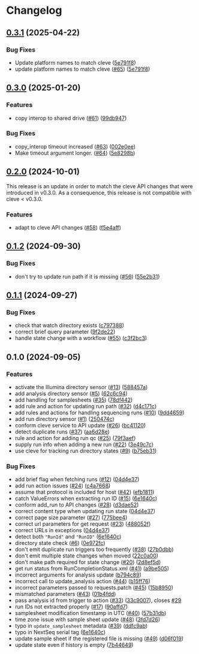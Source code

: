 # Changelog

## [0.3.1](https://github.com/gmc-norr/st2-seqdata/compare/v0.3.0...v0.3.1) (2025-04-22)


### Bug Fixes

* Update platform names to match cleve ([5e791f8](https://github.com/gmc-norr/st2-seqdata/commit/5e791f809489951a6ef1c9da07cb2cc25e81248a))
* update platform names to match cleve ([#65](https://github.com/gmc-norr/st2-seqdata/issues/65)) ([5e791f8](https://github.com/gmc-norr/st2-seqdata/commit/5e791f809489951a6ef1c9da07cb2cc25e81248a))

## [0.3.0](https://github.com/gmc-norr/st2-seqdata/compare/v0.2.0...v0.3.0) (2025-01-20)


### Features

* copy interop to shared drive ([#61](https://github.com/gmc-norr/st2-seqdata/issues/61)) ([99db947](https://github.com/gmc-norr/st2-seqdata/commit/99db9479f8f2cdbedb9c31b569e087093080181e))


### Bug Fixes

* copy_interop timeout increased ([#63](https://github.com/gmc-norr/st2-seqdata/issues/63)) ([002e0ee](https://github.com/gmc-norr/st2-seqdata/commit/002e0ee33c89a04dfb84d974a537dcc101836fc7))
* Make timeout argument longer. ([#64](https://github.com/gmc-norr/st2-seqdata/issues/64)) ([5e8298b](https://github.com/gmc-norr/st2-seqdata/commit/5e8298b4e1863e8f2c929c869c8d22ed2961d729))

## [0.2.0](https://github.com/gmc-norr/st2-seqdata/compare/v0.1.2...v0.2.0) (2024-10-01)

This release is an update in order to match the cleve API changes that were introduced in v0.3.0.
As a consequence, this release is not compatible with cleve < v0.3.0.

### Features

* adapt to cleve API changes ([#58](https://github.com/gmc-norr/st2-seqdata/issues/58)) ([f5e4aff](https://github.com/gmc-norr/st2-seqdata/commit/f5e4affcc496597d06d648a49b96a66c80ee3c70))

## [0.1.2](https://github.com/gmc-norr/st2-seqdata/compare/v0.1.1...v0.1.2) (2024-09-30)


### Bug Fixes

* don't try to update run path if it is missing ([#56](https://github.com/gmc-norr/st2-seqdata/issues/56)) ([55e2b31](https://github.com/gmc-norr/st2-seqdata/commit/55e2b314ed198668a849224179f8627084382ead))

## [0.1.1](https://github.com/gmc-norr/st2-seqdata/compare/v0.1.0...v0.1.1) (2024-09-27)


### Bug Fixes

* check that watch directory exists ([c797388](https://github.com/gmc-norr/st2-seqdata/commit/c797388c770236e8bd885b3772246f25f36ce369))
* correct brief query parameter ([9f2de22](https://github.com/gmc-norr/st2-seqdata/commit/9f2de22884d46fe7d9607ef445bc8ab8a24cfd1a))
* handle state change with a workflow ([#55](https://github.com/gmc-norr/st2-seqdata/issues/55)) ([c3f2bc3](https://github.com/gmc-norr/st2-seqdata/commit/c3f2bc3e68863703ba716991edd5a0c852f014e8))

## 0.1.0 (2024-09-05)


### Features

* activate the Illumina directory sensor ([#13](https://github.com/gmc-norr/st2-seqdata/issues/13)) ([588457a](https://github.com/gmc-norr/st2-seqdata/commit/588457ac7b310c2167a483c8697a4692b678197f))
* add analysis directory sensor ([#5](https://github.com/gmc-norr/st2-seqdata/issues/5)) ([62c6c94](https://github.com/gmc-norr/st2-seqdata/commit/62c6c94f2b30ae588eba749fef74644b38af7af9))
* add handling for samplesheets ([#35](https://github.com/gmc-norr/st2-seqdata/issues/35)) ([78df442](https://github.com/gmc-norr/st2-seqdata/commit/78df4420f64944746f577f47f49b3a231b3d8332))
* add rule and action for updating run path ([#32](https://github.com/gmc-norr/st2-seqdata/issues/32)) ([d4c171c](https://github.com/gmc-norr/st2-seqdata/commit/d4c171cd8a6076e18e47995e2b5ab8a2554fb55a))
* add rules and actions for handling sequencing runs ([#10](https://github.com/gmc-norr/st2-seqdata/issues/10)) ([9dd4659](https://github.com/gmc-norr/st2-seqdata/commit/9dd46590045439c02635fef19d085e9bf71cd652))
* add run directory sensor ([#1](https://github.com/gmc-norr/st2-seqdata/issues/1)) ([250474c](https://github.com/gmc-norr/st2-seqdata/commit/250474c53c9cd9a31e2f1a60f62cd52fa5cd993a))
* conform cleve service to API update ([#26](https://github.com/gmc-norr/st2-seqdata/issues/26)) ([bc41120](https://github.com/gmc-norr/st2-seqdata/commit/bc4112051b5e1610a7c700e6090c41916e64e0a0))
* detect duplicate runs ([#37](https://github.com/gmc-norr/st2-seqdata/issues/37)) ([aa6d28e](https://github.com/gmc-norr/st2-seqdata/commit/aa6d28ed61a880b0e5c0e6beb930b092b296faeb))
* rule and action for adding run qc ([#25](https://github.com/gmc-norr/st2-seqdata/issues/25)) ([79f3aef](https://github.com/gmc-norr/st2-seqdata/commit/79f3aef71f8b7bfe30ea1c9a01eafb8b6089d576))
* supply run info when adding a new run ([#22](https://github.com/gmc-norr/st2-seqdata/issues/22)) ([3e49c7c](https://github.com/gmc-norr/st2-seqdata/commit/3e49c7cab1cea14cf52b443050ae3e1c02aab8cf))
* use cleve for tracking run directory states ([#9](https://github.com/gmc-norr/st2-seqdata/issues/9)) ([b75eb31](https://github.com/gmc-norr/st2-seqdata/commit/b75eb315d736421868d2cddca63df1b89b85a3b3))


### Bug Fixes

* add brief flag when fetching runs ([#12](https://github.com/gmc-norr/st2-seqdata/issues/12)) ([04d4e37](https://github.com/gmc-norr/st2-seqdata/commit/04d4e370979b8f6ccf183c757243efeeb0326203))
* add run action issues ([#24](https://github.com/gmc-norr/st2-seqdata/issues/24)) ([c4a7668](https://github.com/gmc-norr/st2-seqdata/commit/c4a76688450230acbd4bfdea1b30ed972522f2bd))
* assume that protocol is included for host ([#42](https://github.com/gmc-norr/st2-seqdata/issues/42)) ([efb1811](https://github.com/gmc-norr/st2-seqdata/commit/efb181122b908c63dbaae629350ad1a229fbd6d4))
* catch ValueErrors when extracting run ID ([#15](https://github.com/gmc-norr/st2-seqdata/issues/15)) ([6e1640c](https://github.com/gmc-norr/st2-seqdata/commit/6e1640cfbcfa6df1ef05bd33d117a4adff44e246))
* conform add_run to API changes ([#28](https://github.com/gmc-norr/st2-seqdata/issues/28)) ([d3dae52](https://github.com/gmc-norr/st2-seqdata/commit/d3dae5268481509f2658279a32c139a6f63932b3))
* correct content type when updating run state ([04d4e37](https://github.com/gmc-norr/st2-seqdata/commit/04d4e370979b8f6ccf183c757243efeeb0326203))
* correct page size parameter ([#27](https://github.com/gmc-norr/st2-seqdata/issues/27)) ([775bee4](https://github.com/gmc-norr/st2-seqdata/commit/775bee4b928c39dd421b3dc7ffa1f74f344ba1c4))
* correct url parameters for get request ([#23](https://github.com/gmc-norr/st2-seqdata/issues/23)) ([488052f](https://github.com/gmc-norr/st2-seqdata/commit/488052fdbc54f5fe9c7b6e051fe596075f958e34))
* correct URLs in exceptions ([04d4e37](https://github.com/gmc-norr/st2-seqdata/commit/04d4e370979b8f6ccf183c757243efeeb0326203))
* detect both `"RunId"` and `"RunID"` ([6e1640c](https://github.com/gmc-norr/st2-seqdata/commit/6e1640cfbcfa6df1ef05bd33d117a4adff44e246))
* directory state check ([#6](https://github.com/gmc-norr/st2-seqdata/issues/6)) ([0e972fc](https://github.com/gmc-norr/st2-seqdata/commit/0e972fc727c3b309d75f2facf3eb7310dd4a7835))
* don't emit duplicate run triggers too frequently ([#38](https://github.com/gmc-norr/st2-seqdata/issues/38)) ([27b0dbb](https://github.com/gmc-norr/st2-seqdata/commit/27b0dbbf57d0fb2e458094090616b8bba00836f5))
* don't emit multiple state changes when moved ([22c0a00](https://github.com/gmc-norr/st2-seqdata/commit/22c0a00ac02e3d78d5ac4a7a7f352cb6fac6484b))
* don't make path required for state change ([#20](https://github.com/gmc-norr/st2-seqdata/issues/20)) ([2d8ef5d](https://github.com/gmc-norr/st2-seqdata/commit/2d8ef5d695e0d821fd48a9653cdcf4e4d45b84ce))
* get run status from RunCompletionStatus.xml ([#41](https://github.com/gmc-norr/st2-seqdata/issues/41)) ([a9be505](https://github.com/gmc-norr/st2-seqdata/commit/a9be5051788bcc3d46682c122abb97c798d5d049))
* incorrect arguments for analysis update ([b794c89](https://github.com/gmc-norr/st2-seqdata/commit/b794c89903ddc03e144e2df7669ae3d26e7e5ffe))
* incorrect call to update_analysis action ([#44](https://github.com/gmc-norr/st2-seqdata/issues/44)) ([b15ff76](https://github.com/gmc-norr/st2-seqdata/commit/b15ff7631a6c71fab55aed66bc38a9f0ae38523e))
* incorrect parameters passed to requests.patch ([#45](https://github.com/gmc-norr/st2-seqdata/issues/45)) ([15b8950](https://github.com/gmc-norr/st2-seqdata/commit/15b8950f5e8d0bd0872a2847d26a6239119d9376))
* mismatched parameters ([#43](https://github.com/gmc-norr/st2-seqdata/issues/43)) ([01b4fdd](https://github.com/gmc-norr/st2-seqdata/commit/01b4fdd52e8bd0711753b256f067342572865788))
* pass analysis id from trigger to action ([#33](https://github.com/gmc-norr/st2-seqdata/issues/33)) ([33c9007](https://github.com/gmc-norr/st2-seqdata/commit/33c90072d22a9d943a4a3b935fca7410db95af92)), closes [#29](https://github.com/gmc-norr/st2-seqdata/issues/29)
* run IDs not extracted properly ([#17](https://github.com/gmc-norr/st2-seqdata/issues/17)) ([90affd7](https://github.com/gmc-norr/st2-seqdata/commit/90affd764a4fdee3dd70c7a5f189da3a5f3aa006))
* samplesheet modification timestamp in UTC ([#40](https://github.com/gmc-norr/st2-seqdata/issues/40)) ([57b31db](https://github.com/gmc-norr/st2-seqdata/commit/57b31db2190e8569220e261c1842d6bd95ba6816))
* time zone issue with sample sheet update ([#48](https://github.com/gmc-norr/st2-seqdata/issues/48)) ([3fd7d26](https://github.com/gmc-norr/st2-seqdata/commit/3fd7d261f64931d2ca0661b149b7eec60bc66fe7))
* typo in `update_samplesheet` metadata ([#39](https://github.com/gmc-norr/st2-seqdata/issues/39)) ([ddfc9ab](https://github.com/gmc-norr/st2-seqdata/commit/ddfc9ab46dccbe4e9406c200a181ca3334eeab4d))
* typo in NextSeq serial tag ([6e1640c](https://github.com/gmc-norr/st2-seqdata/commit/6e1640cfbcfa6df1ef05bd33d117a4adff44e246))
* update sample sheet if the registered file is missing ([#49](https://github.com/gmc-norr/st2-seqdata/issues/49)) ([d06f019](https://github.com/gmc-norr/st2-seqdata/commit/d06f01926195c36866dd74db668739a5e1133f57))
* update state even if history is empty ([7b44649](https://github.com/gmc-norr/st2-seqdata/commit/7b446499bf41f74626ed975c80e5d38f95168880))
